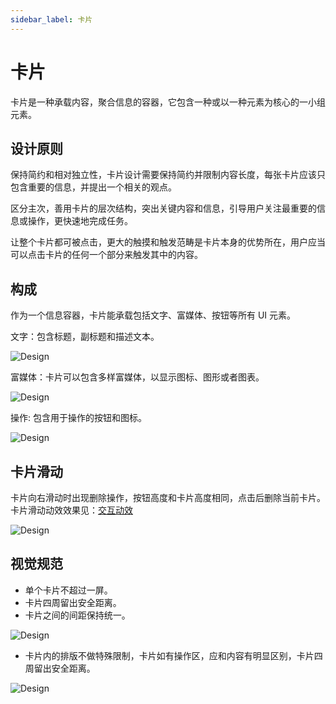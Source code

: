 ```yaml
---
sidebar_label: 卡片
---
```


# 卡片

卡片是一种承载内容，聚合信息的容器，它包含一种或以一种元素为核心的一小组元素。

## 设计原则

保持简约和相对独立性，卡片设计需要保持简约并限制内容长度，每张卡片应该只包含重要的信息，并提出一个相关的观点。

区分主次，善用卡片的层次结构，突出关键内容和信息，引导用户关注最重要的信息或操作，更快速地完成任务。

让整个卡片都可被点击，更大的触摸和触发范畴是卡片本身的优势所在，用户应当可以点击卡片的任何一个部分来触发其中的内容。

## 构成

作为一个信息容器，卡片能承载包括文字、富媒体、按钮等所有 UI 元素。

文字：包含标题，副标题和描述文本。

![Design](/img/design/73e9f5169007382d964b54f78c36bca4.png)

富媒体：卡片可以包含多样富媒体，以显示图标、图形或者图表。

![Design](/img/design/4d47e4c3af34595c73b3ebb03cd39fc2.png)

操作: 包含用于操作的按钮和图标。

![Design](/img/design/ec679ea1c8898c9d0be6c5be76ac3909.png)

## 卡片滑动

卡片向右滑动时出现删除操作，按钮高度和卡片高度相同，点击后删除当前卡片。卡片滑动动效效果见：[交互动效](../visual/animations.md)

![Design](/img/design/fb196c29d1da6d6cc0946971e946b96f.png)

## 视觉规范

- 单个卡片不超过一屏。
- 卡片四周留出安全距离。
- 卡片之间的间距保持统一。

![Design](/img/design/3279af92a10ea0b802e9f12d33a257ae.png)

- 卡片内的排版不做特殊限制，卡片如有操作区，应和内容有明显区别，卡片四周留出安全距离。

![Design](/img/design/5098f8f001de49b0b43fea134eb6f705.png)
